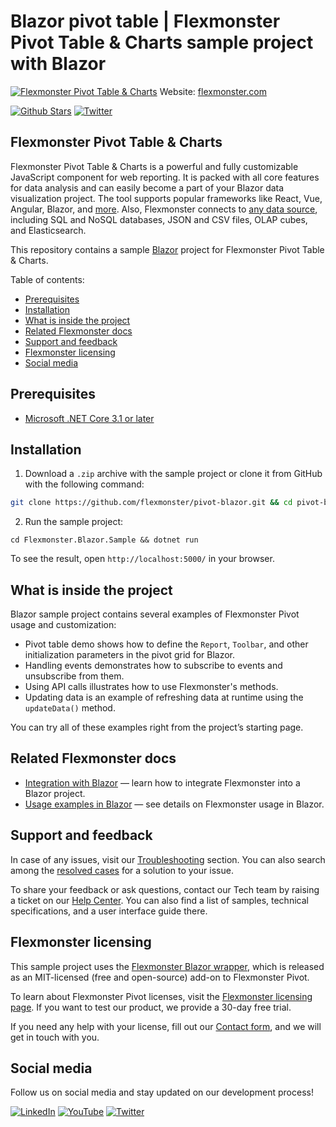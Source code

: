# Blazor pivot table | Flexmonster Pivot Table & Charts sample project with Blazor
[![Flexmonster Pivot Table & Charts](https://cdn.flexmonster.com/readmes/blazor.webp)](https://www.flexmonster.com?r=sample_blz)
Website: [flexmonster.com](https://www.flexmonster.com?r=sample_blz)

[![Github Stars](https://img.shields.io/github/stars/flexmonster?style=social)](https://github.com/flexmonster) [![Twitter](https://img.shields.io/twitter/follow/Flexmonster?style=social)](https://twitter.com/Flexmonster)
 
## Flexmonster Pivot Table & Charts

Flexmonster Pivot Table & Charts is a powerful and fully customizable JavaScript component for web reporting. It is packed with all core features for data analysis and can easily become a part of your Blazor data visualization project. The tool supports popular frameworks like React, Vue, Angular, Blazor, and [more](https://www.flexmonster.com/doc/available-tutorials-integration?r=sample_blz). Also, Flexmonster connects to [any data source](https://www.flexmonster.com/doc/supported-data-sources?r=sample_blz), including SQL and NoSQL databases, JSON and CSV files, OLAP cubes, and Elasticsearch. 

This repository contains a sample [Blazor](https://dotnet.microsoft.com/en-us/apps/aspnet/web-apps/blazor) project for Flexmonster Pivot Table & Charts.

Table of contents:

* [Prerequisites](#prerequisites)
* [Installation](#installation)
* [What is inside the project](#what-is-inside-the-project)
* [Related Flexmonster docs](#related-flexmonster-docs)
* [Support and feedback](#support-and-feedback)
* [Flexmonster licensing](#flexmonster-licensing)
* [Social media](#social-media)

## Prerequisites

- [Microsoft .NET Core 3.1 or later](https://dotnet.microsoft.com/en-us/download)

## Installation

1. Download a `.zip` archive with the sample project or clone it from GitHub with the following command:

```bash
git clone https://github.com/flexmonster/pivot-blazor.git && cd pivot-blazor
```

2. Run the sample project:

```
cd Flexmonster.Blazor.Sample && dotnet run
``` 

To see the result, open `http://localhost:5000/` in your browser.

## What is inside the project

Blazor sample project contains several examples of Flexmonster Pivot usage and customization:

- Pivot table demo shows how to define the `Report`, `Toolbar`, and other initialization parameters in the pivot grid for Blazor.
- Handling events demonstrates how to subscribe to events and unsubscribe from them. 
- Using API calls illustrates how to use Flexmonster's methods. 
- Updating data is an example of refreshing data at runtime using the `updateData()` method.
  
You can try all of these examples right from the project’s starting page.

## Related Flexmonster docs

- [Integration with Blazor](https://www.flexmonster.com/doc/integration-with-blazor/?r=sample_blz) — learn how to integrate Flexmonster into a Blazor project.
- [Usage examples in Blazor](https://www.flexmonster.com/doc/usage-examples-blazor/?r=sample_blz) — see details on Flexmonster usage in Blazor.

## Support and feedback

In case of any issues, visit our [Troubleshooting](https://www.flexmonster.com/doc/typical-errors?r=sample_blz) section. You can also search among the [resolved cases](https://www.flexmonster.com/technical-support?r=sample_blz) for a solution to your issue.

To share your feedback or ask questions, contact our Tech team by raising a ticket on our [Help Center](https://www.flexmonster.com/help-center?r=sample_blz). You can also find a list of samples, technical specifications, and a user interface guide there.

## Flexmonster licensing

This sample project uses the [Flexmonster Blazor wrapper](https://github.com/flexmonster/flexmonster-blazor), which is released as an MIT-licensed (free and open-source) add-on to Flexmonster Pivot.

To learn about Flexmonster Pivot licenses, visit the [Flexmonster licensing page](https://www.flexmonster.com/pivot-table-editions-and-pricing?r=sample_blz). 
If you want to test our product, we provide a 30-day free trial.

If you need any help with your license, fill out our [Contact form](https://www.flexmonster.com/contact-our-team?r=sample_blz), and we will get in touch with you.

## Social media

Follow us on social media and stay updated on our development process!

[![LinkedIn](https://img.shields.io/badge/LinkedIn-blue?style=for-the-badge&logo=linkedin&logoColor=white)](https://linkedin.com/company/flexmonster) [![YouTube](https://img.shields.io/badge/YouTube-red?style=for-the-badge&logo=youtube&logoColor=white)](https://youtube.com/user/FlexMonsterPivot) [![Twitter](https://img.shields.io/badge/Twitter-blue?style=for-the-badge&logo=twitter&logoColor=white)](https://twitter.com/flexmonster)
